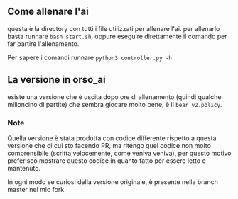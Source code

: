 ## Come allenare l'ai 

questa è la directory con tutti i file utilizzati per allenare l'ai.
per allenarlo basta runnare `bash start.sh`, oppure eseguire direttamente il comando per far partire l'allenamento. 

Per sapere i comandi runnare `python3 controller.py -h`

## La versione in orso_ai 
esiste una versione che è uscita dopo ore di allenamento (quindi qualche milioncino di partite) che sembra giocare molto bene, è il `bear_v2.policy`. 

### Note
Quella versione è stata prodotta con codice differente rispetto a questa versione che di cui sto facendo PR, ma ritengo quel codice non molto comprensibile (scritta velocemente, come veniva veniva), per questo motivo preferisco mostrare questo codice in quanto fatto per essere letto e mantenuto. 

In ogni modo se curiosi della versione originale, è presente nella branch master nel mio fork
